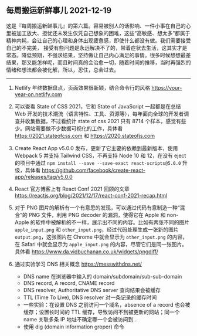 ## 每周搬运新鲜事儿 2021-12-19

这是『每周搬运新鲜事儿』的第六篇。容易被别人的话影响、一件小事在自己的心里被加工放大、担忧还未发生仅凭自己想象的困难，这些“高敏感、想太多”都属于精神内耗，会让自己的心理和身体出现疲惫感，即使什么都没有做。我们需要接受自己的不完美，
接受有些问题是永远解决不了的，带着症状去生活，这其实才是常态。降低预期，不强求结果，坚持做让自己内心满足的事情。很多时候想想最差结果，那又能怎样呢，而且时间真的会治愈一切，随着时间的推移，当时再强烈的情绪和想法都会被化解，所以，忍住，总会过去。

---

1. Netlify 年终数据盘点，页面效果很新颖，结合命令行的风格 https://your-year-on.netlify.com

2. 可以查看 State of CSS 2021，它和 State of JavaScript 一起都是在总结 Web 开发的技术潮流（语言特性、工具、资源等），每年面向全球的开发者调查并收集数据，不过看统计 state of css 2021 只有 8714 个样本，感觉有些少。网站需要做不少数据可视化的工作，具体看 https://2021.stateofcss.com 和 https://2020.stateofjs.com

3. Create React App v5.0.0 发布，更新了它主要的依赖到最新版本，使用 Webpack 5 并支持 Tailwind CSS，不再支持 Node 10 和 12，在没有 eject 的项目中通过 `npm install --save --save-exact react-scripts@5.0.0` 升级，具体看 https://github.com/facebook/create-react-app/releases/tag/v5.0.0

4. React 官方博客上有 React Conf 2021 回顾的文章 https://reactjs.org/blog/2021/12/17/react-conf-2021-recap.html

5. 对于 PNG 图片的解析有一个有意思的发现，可以通过代码有意制造一种“混合”的 PNG 文件，利用 PNG decoder 的漏洞，使得它在 Apple 和 non-Apple 的软件中被解析的不一样，展示出不同的内容。比如有两张不同的图片 `apple_input.png` 和 `other_input.png`，经过代码处理生成一张新的图片 `output.png`，这张图片在 Chrome 中就会显示为 `other_input.png` 的内容，在 Safari 中就会显示为 `apple_input.png` 的内容，尽管它们是同一张图片。具体看 https://www.da.vidbuchanan.co.uk/widgets/pngdiff/

6. 通过实验学习 DNS 相关概念 https://messwithdns.net/
   - DNS name 在浏览器中输入的 domain/subdomain/sub-sub-domain
   - DNS record, A record, CNAME record
   - DNS resolver, Authoritative DNS server 查询结果会被缓存
   - TTL (Time To Live), DNS resolver 对一条记录的缓存时间
   - 一些实验：在设置 DNS 之前访问一个域名，absence of a record 也会被缓存；设置长时间的 TTL 缓存，导致访问不到被更新的网站；同一个 name 关联多条 IP 地址不确定哪一个会被访问到...
   - 使用 dig (domain information groper) 命令
